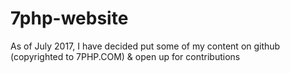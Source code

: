 # 7php-website
As of July 2017, I have decided put some of my content on github (copyrighted to 7PHP.COM) &amp; open up for contributions
